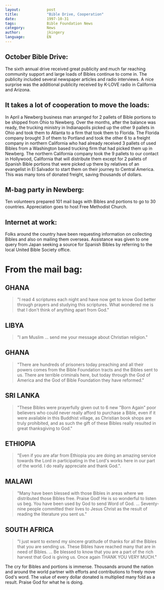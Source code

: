 ```yaml
---
layout:            post 
title:             "Bible Drive, Cooperation" 
date:              1997-10-31
tags:              Bible Foundation News 
category:          News 
author:            jkingery 
language:          EN 
---
```


## October Bible Drive: 

The sixth annual drive received great publicity and much far reaching 
community support and large loads of Bibles continue to come in. The 
publicity included several newspaper articles and radio interviews. A 
nice surprise was the additional publicity received by K-LOVE radio in 
California and Arizona. 

## It takes a lot of cooperation to move the loads: 

In April a Newberg business man arranged for 2 pallets of Bible 
portions to be shipped from Ohio to Newberg. Over the months, after the 
balance was ready, the trucking ministry in Indianapolis picked up the 
other 9 pallets in Ohio and took them to Atlanta to a firm that took 
them to Florida. The Florida company brought 3 of them to Portland and 
took the other 6 to a freight company in northern California who had 
already received 3 pallets of used Bibles from a Washington based 
trucking firm that had picked them up in Newberg. The northern 
California company took the 9 pallets to our contact in Hollywood, 
California that will distribute them except for 2 pallets of Spanish 
Bible portions that were picked up there by relatives of an evangelist 
in El Salvador to start them on their journey to Central America. This 
was many tons of donated freight, saving thousands of dollars. 

## M-bag party in Newberg: 

Ten volunteers prepared 101 mail bags with Bibles and portions to go to 
30 countries. Appreciation goes to host Free Methodist Church. 

## Internet at work: 

Folks around the country have been requesting information on collecting 
Bibles and also on mailing them overseas. Assistance was given to one 
query from Japan seeking a source for Spanish Bibles by referring to 
the local United Bible Society office. 


# From the mail bag: 

## GHANA

> "I read 4 scriptures each night and have now get to know God 
> better through prayers and studying this scriptures. What wondered me 
> is that I don't think of anything apart from God." 

## LIBYA

> "I am Muslim ... send me your message about Christian 
> religion." 

## GHANA

> "There are hundreds of prisoners today preaching and all 
> their powers comes from the Bible Foundation tracts and the Bibles sent 
> to us. There are terrible criminals here, but today through the God of 
> America and the God of Bible Foundation they have reformed." 

## SRI LANKA

> "These Bibles were prayerfully given out to 6 new "Born 
> Again" poor believers who could never really afford to purchase a 
> Bible, even if it were available in this Buddhist village, as Christian 
> book shops are truly prohibited, and as such the gift of these Bibles 
> really resulted in great thanksgiving to God." 

## ETHIOPIA

> "Even if you are afar from Ethiopia you are doing an 
> amazing service towards the Lord in participating in the Lord's works 
> here in our part of the world. I do really appreciate and thank God.". 

## MALAWI

> "Many have been blessed with those Bibles in areas where we 
> distributed those Bibles free. Praise God! He is so wonderful to listen 
> us beg. You have been used by God to send Word of God. ... Seventy-nine 
> people committed their lives to Jesus Christ as the result of reading 
> the literature you sent us." 

## SOUTH AFRICA

> "I just want to extend my sincere gratitude of thanks 
> for all the Bibles that you are sending us. These Bibles have reached 
> many that are in need of Bibles. ... Be blessed to know that you are a 
> part of the rich harvest that God is giving us. Once again THANK YOU 
> VERY MUCH." 


The cry for Bibles and portions is immense. Thousands around the nation 
and around the world partner with efforts and contributions to freely 
move God's word. The value of every dollar donated is multiplied many 
fold as a result. Praise God for what he is doing. 
